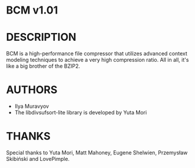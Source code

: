 BCM v1.01
=========

DESCRIPTION
===========
BCM is a high-performance file compressor that utilizes advanced context modeling
techniques to achieve a very high compression ratio. All in all, it's like a big
brother of the BZIP2.

AUTHORS
=======
* Ilya Muravyov
* The libdivsufsort-lite library is developed by Yuta Mori

THANKS
======
Special thanks to Yuta Mori, Matt Mahoney, Eugene Shelwien, Przemysław Skibiński
and LovePimple.
